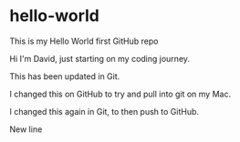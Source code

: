 # hello-world
This is my Hello World first GitHub repo

Hi I'm David, just starting on my coding journey.

This has been updated in Git.	

I changed this on GitHub to try and pull into git on my Mac.

I changed this again in Git, to then push to GitHub.

New line

